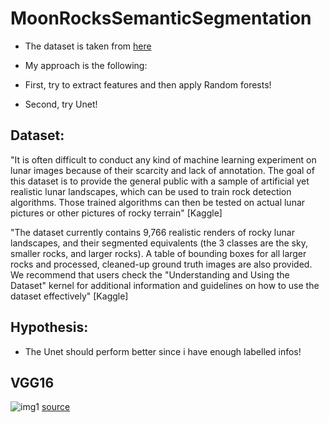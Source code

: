 # MoonRocksSemanticSegmentation

- The dataset is taken from [here](https://www.kaggle.com/datasets/romainpessia/artificial-lunar-rocky-landscape-dataset)

- My approach is the following:
- First, try to extract features and then apply Random forests!
- Second, try Unet!

## Dataset:


"It is often difficult to conduct any kind of machine learning experiment on lunar images because of their scarcity and lack of annotation. The goal of this dataset is to provide the general public with a sample of artificial yet realistic lunar landscapes, which can be used to train rock detection algorithms. Those trained algorithms can then be tested on actual lunar pictures or other pictures of rocky terrain" [Kaggle]

"The dataset currently contains 9,766 realistic renders of rocky lunar landscapes, and their segmented equivalents (the 3 classes are the sky, smaller rocks, and larger rocks). A table of bounding boxes for all larger rocks and processed, cleaned-up ground truth images are also provided. We recommend that users check the "Understanding and Using the Dataset" kernel for additional information and guidelines on how to use the dataset effectively" [Kaggle]

## Hypothesis:
- The Unet should perform better since i have enough labelled infos!



## VGG16
![img1](https://github.com/SimBoex/MoonRocksSemanticSegmentation/blob/1aadb602db1a1e792c85d0fad1175e07f4f3b8f9/vgg16.png)
[source](https://neurohive.io/en/popular-networks/vgg16/)
